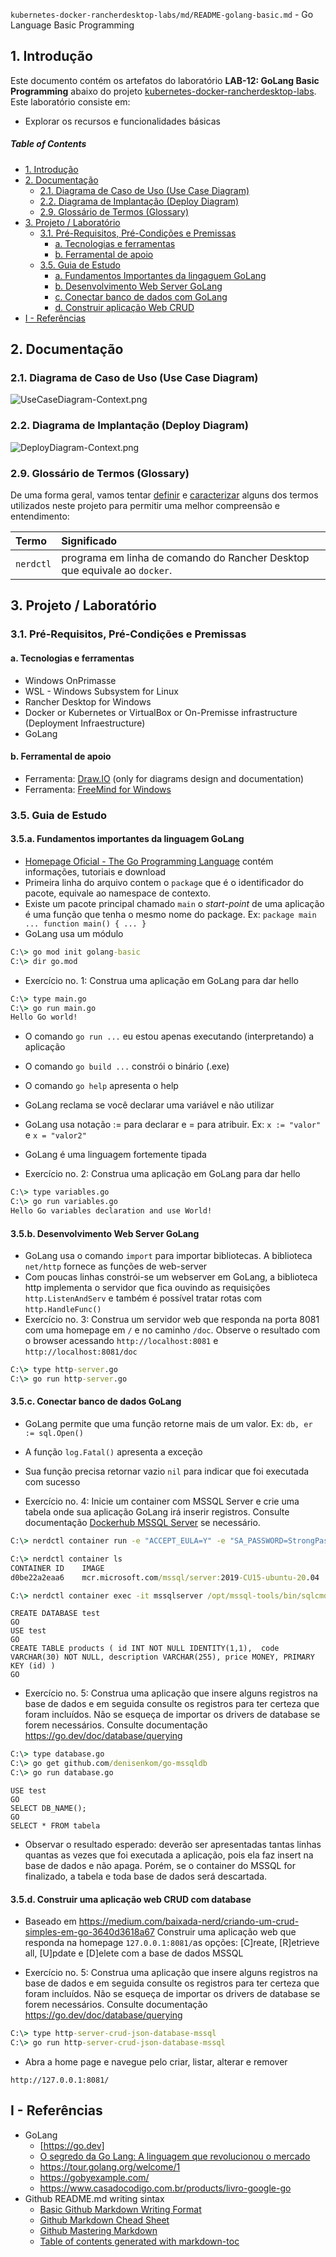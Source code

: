 `kubernetes-docker-rancherdesktop-labs/md/README-golang-basic.md` - Go Language Basic Programming

## 1. Introdução

Este documento contém os artefatos do laboratório **LAB-12: GoLang Basic Programming** abaixo do projeto [kubernetes-docker-rancherdesktop-labs](../README.md). Este laboratório consiste em:
* Explorar os recursos e funcionalidades básicas 

##### Table of Contents  
- [1. Introdução](#1-introdução)
- [2. Documentação](#2-documentação)
  * [2.1. Diagrama de Caso de Uso (Use Case Diagram)](#21-diagrama-de-caso-de-uso-use-case-diagram)
  * [2.2. Diagrama de Implantação (Deploy Diagram)](#22-diagrama-de-implantação-deploy-diagram)
  * [2.9. Glossário de Termos (Glossary)](#29-glossário-de-termos-glossary)
- [3. Projeto / Laboratório](#3-projeto--laboratório)
  * [3.1. Pré-Requisitos, Pré-Condições e Premissas](#31-pré-requisitos-pré-condições-e-premissas)
    + [a. Tecnologias e ferramentas](#a-tecnologias-e-ferramentas)
    + [b. Ferramental de apoio](#b-ferramental-de-apoio)
  * [3.5. Guia de Estudo](#35-guia-de-estudo)
    + [a. Fundamentos Importantes da lingaguem GoLang](#35a-fundamentos-importantes-da-linguagem-golang)
    + [b. Desenvolvimento Web Server GoLang](#35b-desenvolvimento-webserver-golang)
    + [c. Conectar banco de dados com GoLang](#35c-conectar-banco-de-dados-golang)
    + [d. Construir aplicação Web CRUD](#35d-construir-uma-aplicação-web-crud-com-database)
- [I - Referências](#i---referências)



## 2. Documentação

### 2.1. Diagrama de Caso de Uso (Use Case Diagram)

![UseCaseDiagram-Context.png](../doc/uml-diagrams/UseCaseDiagram-golang-helloworld.png) 

### 2.2. Diagrama de Implantação (Deploy Diagram)

![DeployDiagram-Context.png](../doc/uml-diagrams/DeployDiagram-kubernetes-docker-rancherdesktop-golang.png) 


### 2.9. Glossário de Termos (Glossary)

De uma forma geral, vamos tentar <ins>definir</ins> e <ins>caracterizar</ins> alguns dos termos utilizados neste projeto para permitir uma melhor compreensão e entendimento:

| Termo       | Significado                     |
| :---------- | :------------------------------ |
| `nerdctl`   | programa em linha de comando do Rancher Desktop que equivale ao `docker`. |


## 3. Projeto / Laboratório

### 3.1. Pré-Requisitos, Pré-Condições e Premissas

#### a. Tecnologias e ferramentas

* Windows OnPrimasse
* WSL - Windows Subsystem for Linux
* Rancher Desktop for Windows
* Docker or Kubernetes or VirtualBox or On-Premisse infrastructure (Deployment Infraestructure)
* GoLang

#### b. Ferramental de apoio

* Ferramenta: [Draw.IO](https://app.diagrams.net/) (only for diagrams design and documentation)
* Ferramenta: [FreeMind for Windows](https://freemind.br.uptodown.com/windows)


### 3.5. Guia de Estudo

#### 3.5.a. Fundamentos importantes da linguagem GoLang

* [Homepage Oficial -  The Go Programming Language](https://go.dev/) contém informações, tutoriais e download
* Primeira linha do arquivo contem o `package` que é o identificador do pacote, equivale ao namespace de contexto. 
* Existe um pacote principal chamado `main` o _start-point_ de uma aplicação é uma função que tenha o mesmo nome do package. Ex: `package main  ... function main() { ... }`
* GoLang usa um módulo 

```cmd
C:\> go mod init golang-basic
C:\> dir go.mod
```

* Exercício no. 1: Construa uma aplicação em GoLang para dar hello

```cmd
C:\> type main.go
C:\> go run main.go 
Hello Go world!
```

* O comando `go run ...` eu estou apenas executando (interpretando) a aplicação 
* O comando `go build ...` constrói o binário (.exe) 
* O comando `go help` apresenta o help

* GoLang reclama se você declarar uma variável e não utilizar
* GoLang usa notação := para declarar e = para atribuir. Ex: `x := "valor"` e `x = "valor2"`
* GoLang é uma linguagem fortemente tipada

* Exercício no. 2: Construa uma aplicação em GoLang para dar hello

```cmd
C:\> type variables.go
C:\> go run variables.go 
Hello Go variables declaration and use World!
```


#### 3.5.b. Desenvolvimento Web Server GoLang

* GoLang usa o comando `import` para importar bibliotecas. A biblioteca `net/http` fornece as funções de web-server
* Com poucas linhas constrói-se um webserver em GoLang, a biblioteca http implementa o servidor que fica ouvindo as requisições `http.ListenAndServ` e também é possível tratar rotas com `http.HandleFunc()`
* Exercício no. 3: Construa um servidor web que responda na porta 8081 com uma homepage em `/` e no caminho `/doc`.  Observe o resultado com o browser acessando `http://localhost:8081` e `http://localhost:8081/doc`

```cmd
C:\> type http-server.go
C:\> go run http-server.go
```


#### 3.5.c. Conectar banco de dados GoLang

* GoLang permite que uma função retorne mais de um valor. Ex: `db, er := sql.Open()`
* A função `log.Fatal()` apresenta a exceção
* Sua função precisa retornar vazio `nil` para indicar que foi executada com sucesso

* Exercício no. 4: Inicie um container com MSSQL Server e crie uma tabela onde sua aplicação GoLang irá inserir registros. Consulte documentação [Dockerhub MSSQL Server](https://hub.docker.com/_/microsoft-mssql-server) se necessário.

```cmd
C:\> nerdctl container run -e "ACCEPT_EULA=Y" -e "SA_PASSWORD=StrongPassword@123" -p 1433:1433 --name mssqlserver -d mcr.microsoft.com/mssql/server:2019-CU15-ubuntu-20.04
```

```cmd
C:\> nerdctl container ls
CONTAINER ID    IMAGE                                                    COMMAND                   CREATED          STATUS    PORTS                     NAMES
d0be22a2eaa6    mcr.microsoft.com/mssql/server:2019-CU15-ubuntu-20.04    "/opt/mssql/bin/perm…"    5 minutes ago    Up        0.0.0.0:1433->1433/tcp    mssqlserver
```

```cmd
C:\> nerdctl container exec -it mssqlserver /opt/mssql-tools/bin/sqlcmd -S localhost -U sa -P StrongPassword@123
```

```sqlcmd
CREATE DATABASE test
GO
USE test
GO
CREATE TABLE products ( id INT NOT NULL IDENTITY(1,1),  code VARCHAR(30) NOT NULL, description VARCHAR(255), price MONEY, PRIMARY KEY (id) )
GO
```

* Exercício no. 5: Construa uma aplicação que insere alguns registros na base de dados e em seguida consulte os registros para ter certeza que foram incluídos. Não se esqueça de importar os drivers de database se forem necessários. Consulte documentação https://go.dev/doc/database/querying

```cmd
C:\> type database.go
C:\> go get github.com/denisenkom/go-mssqldb
C:\> go run database.go
```

```sqlcmd
USE test
GO
SELECT DB_NAME();  
GO
SELECT * FROM tabela
```

* Observar o resultado esperado: deverão ser apresentadas tantas linhas quantas as vezes que foi executada a aplicação, pois ela faz insert na base de dados e não apaga. Porém, se o container do MSSQL for finalizado, a tabela e toda base de dados será descartada.

#### 3.5.d. Construir uma aplicação web CRUD com database

* Baseado em https://medium.com/baixada-nerd/criando-um-crud-simples-em-go-3640d3618a67 Construir uma aplicação web que responda na homepage `127.0.0.1:8081/`as opções: \[C\]reate, \[R\]etrieve all, \[U\]pdate e \[D\]elete com a base de dados MSSQL

* Exercício no. 5: Construa uma aplicação que insere alguns registros na base de dados e em seguida consulte os registros para ter certeza que foram incluídos. Não se esqueça de importar os drivers de database se forem necessários. Consulte documentação https://go.dev/doc/database/querying

```cmd
C:\> type http-server-crud-json-database-mssql
C:\> go run http-server-crud-json-database-mssql
```

* Abra a home page e navegue pelo criar, listar, alterar e remover
```browser
http://127.0.0.1:8081/
```


## I - Referências

* GoLang
  * [https://go.dev]
  * [O segredo da Go Lang: A linguagem que revolucionou o mercado](https://www.youtube.com/watch?v=gXb3Uwk-mEQ)
  * https://tour.golang.org/welcome/1
  * https://gobyexample.com/
  * https://www.casadocodigo.com.br/products/livro-google-go
* Github README.md writing sintax
  * [Basic Github Markdown Writing Format](https://docs.github.com/pt/free-pro-team@latest/github/writing-on-github/basic-writing-and-formatting-syntax)  
  * [Github Markdown Chead Sheet](https://guides.github.com/pdfs/markdown-cheatsheet-online.pdf)
  * [Github Mastering Markdown](https://guides.github.com/features/mastering-markdown/#what)
  * [Table of contents generated with markdown-toc](http://ecotrust-canada.github.io/markdown-toc/)

